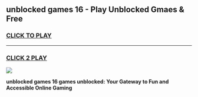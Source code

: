 
## unblocked games 16 - Play Unblocked Gmaes & Free
<h3>
<a href="https://news.freeplayer.one?title=unblocked_games_16&ref=16F">CLICK TO PLAY</a></h3>
<hr>

<h3>
<a href="https://news.freeplayer.one?title=unblocked_games_16&ref=16F">CLICK 2 PLAY</a>
  
</h3>

<a href="https://news.freeplayer.one?title=unblocked_games_16&ref=16F/"><img src="https://clearcache.store/games.png"></a>


**unblocked games 16 games unblocked: Your Gateway to Fun and Accessible Online Gaming**
